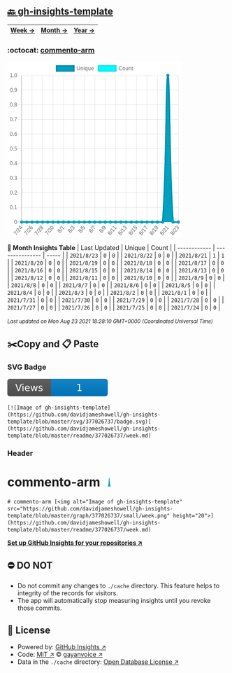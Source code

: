 ## [🔙 gh-insights-template](https://github.com/davidjameshowell/gh-insights-template)
| [**Week →**](https://github.com/davidjameshowell/gh-insights-template/blob/master/readme/377026737/week.md) | [**Month →**](https://github.com/davidjameshowell/gh-insights-template/blob/master/readme/377026737/month.md) | [**Year →**](https://github.com/davidjameshowell/gh-insights-template/blob/master/readme/377026737/year.md) |
 | ------------ | --------------- | ----- |

### :octocat: [commento-arm](https://github.com/davidjameshowell/commento-arm)
![Image of gh-insights-template](https://github.com/davidjameshowell/gh-insights-template/blob/master/graph/377026737/large/month.png)

**:calendar: Month Insights Table**
| Last Updated | Unique | Count |
 | ------------ | --------------- | ----- |
 | `2021/8/23` |  `0` | `0` |
 | `2021/8/22` |  `0` | `0` |
 | `2021/8/21` |  `1` | `1` |
 | `2021/8/20` |  `0` | `0` |
 | `2021/8/19` |  `0` | `0` |
 | `2021/8/18` |  `0` | `0` |
 | `2021/8/17` |  `0` | `0` |
 | `2021/8/16` |  `0` | `0` |
 | `2021/8/15` |  `0` | `0` |
 | `2021/8/14` |  `0` | `0` |
 | `2021/8/13` |  `0` | `0` |
 | `2021/8/12` |  `0` | `0` |
 | `2021/8/11` |  `0` | `0` |
 | `2021/8/10` |  `0` | `0` |
 | `2021/8/9` |  `0` | `0` |
 | `2021/8/8` |  `0` | `0` |
 | `2021/8/7` |  `0` | `0` |
 | `2021/8/6` |  `0` | `0` |
 | `2021/8/5` |  `0` | `0` |
 | `2021/8/4` |  `0` | `0` |
 | `2021/8/3` |  `0` | `0` |
 | `2021/8/2` |  `0` | `0` |
 | `2021/8/1` |  `0` | `0` |
 | `2021/7/31` |  `0` | `0` |
 | `2021/7/30` |  `0` | `0` |
 | `2021/7/29` |  `0` | `0` |
 | `2021/7/28` |  `0` | `0` |
 | `2021/7/27` |  `0` | `0` |
 | `2021/7/26` |  `0` | `0` |
 | `2021/7/25` |  `0` | `0` |
 | `2021/7/24` |  `0` | `0` |

<small><i>Last updated on Mon Aug 23 2021 18:28:10 GMT+0000 (Coordinated Universal Time)</i></small>

## ✂️Copy and 📋 Paste
### SVG Badge
[![Image of gh-insights-template](https://github.com/davidjameshowell/gh-insights-template/blob/master/svg/377026737/badge.svg)](https://github.com/davidjameshowell/gh-insights-template/blob/master/readme/377026737/week.md)
```readme
[![Image of gh-insights-template](https://github.com/davidjameshowell/gh-insights-template/blob/master/svg/377026737/badge.svg)](https://github.com/davidjameshowell/gh-insights-template/blob/master/readme/377026737/week.md)
```
### Header
# commento-arm [<img alt="Image of gh-insights-template" src="https://github.com/davidjameshowell/gh-insights-template/blob/master/graph/377026737/small/week.png" height="20">](https://github.com/davidjameshowell/gh-insights-template/blob/master/readme/377026737/week.md)
```readme
# commento-arm [<img alt="Image of gh-insights-template" src="https://github.com/davidjameshowell/gh-insights-template/blob/master/graph/377026737/small/week.png" height="20">](https://github.com/davidjameshowell/gh-insights-template/blob/master/readme/377026737/week.md)
```
[**Set up GitHub Insights for your repositories ↗️**](https://github.com/gayanvoice/github-insights)
## ⛔ DO NOT
- Do not commit any changes to `./cache` directory. This feature helps to integrity of the records for visitors.
- The app will automatically stop measuring insights until you revoke those commits.
## 📄 License
- Powered by: [GitHub Insights ↗️](https://github.com/gayanvoice/github-insights)
- Code: [MIT ↗️](./LICENSE) © [gayanvoice ↗️](https://github.com/gayanvoice)
- Data in the `./cache` directory: [Open Database License ↗️](https://opendatacommons.org/licenses/odbl/1-0/)